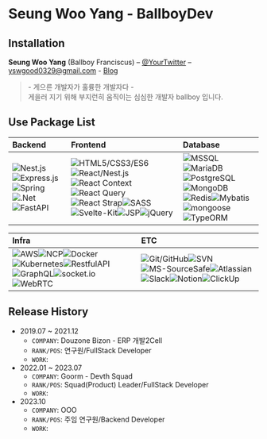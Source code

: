 # Seung Woo Yang - BallboyDev

## Installation
__Seung Woo Yang__ (Ballboy Franciscus) – [@YourTwitter](https://twitter.com/dbader_org) – yswgood0329@gmail.com - [Blog](https://github.com/ballboyDev)

> \- 게으른 개발자가 훌륭한 개발자다 -<br/>
> 게을러 지기 위해 부지런히 움직이는 심심한 개발자 ballboy 입니다.



## Use Package List
|Backend|Frontend|Database|
|:--|:--|:--|
|![Nest.js](https://img.shields.io/badge/Nest.js-★★★-ea2862)![Express.js](https://img.shields.io/badge/Express.js-★★★-e6edf3)![Spring](https://img.shields.io/badge/Spring-★★-77bc1f)![.Net](https://img.shields.io/badge/.Net-★-512bd4)![FastAPI](https://img.shields.io/badge/FastAPI-★-04988a)|![HTML5/CSS3/ES6](https://img.shields.io/badge/HTML5/CSS3/ES6+-★★★-181818)![React/Nest.js](https://img.shields.io/badge/React/Nest.js-★★★-5ed3f3)![React Context](https://img.shields.io/badge/React_Context-★★-181818)![React Query](https://img.shields.io/badge/React_Query-★★-181818)![React Strap](https://img.shields.io/badge/React_Strap-★★★-ff4281)![SASS](https://img.shields.io/badge/SASS-★★★-cc6699)![Svelte-Kit](https://img.shields.io/badge/Svelte--Kit-★-f96743)![JSP](https://img.shields.io/badge/JSP-★-ffa500)![jQuery](https://img.shields.io/badge/jQuery-★★★-0769ad)|![MSSQL](https://img.shields.io/badge/MSSQL-★★-0078d4)![MariaDB](https://img.shields.io/badge/MariaDB-★★★-013245)![PostgreSQL](https://img.shields.io/badge/PostgreSQL-★★★-31638c)![MongoDB](https://img.shields.io/badge/MongoDB-★★★-4da53f)![Redis](https://img.shields.io/badge/Redis-★★-d12e26)![Mybatis](https://img.shields.io/badge/Mybatis-★★-3b2f2f)![mongoose](https://img.shields.io/badge/mongoose-★★★-880000)![TypeORM](https://img.shields.io/badge/TypeORM-★★★-e33323)|

|Infra|ETC|
|:--|:--|
|![AWS](https://img.shields.io/badge/AWS-★★-f79400)![NCP](https://img.shields.io/badge/NCP-★★-01cfa5)![Docker](https://img.shields.io/badge/Docker-★★★-0997e5)![Kubernetes](https://img.shields.io/badge/Kubernetes-★★-3069de)![RestfulAPI](https://img.shields.io/badge/Restful--API-★★★-181818)![GraphQL](https://img.shields.io/badge/GraphQL-★★-de33a6)![socket.io](https://img.shields.io/badge/socket.io-★★-181818)![WebRTC](https://img.shields.io/badge/WebRTC-★★-f7f7f7)|![Git/GitHub](https://img.shields.io/badge/Git/GitHub-★★★-e9573d)![SVN](https://img.shields.io/badge/SVN-★★-7c97c3)![MS-SourceSafe](https://img.shields.io/badge/MS--SourceSafe-★★-362e38)![Atlassian](https://img.shields.io/badge/Atlassian-★★-004fc6)![Slack](https://img.shields.io/badge/Slack-★★★-481449)![Notion](https://img.shields.io/badge/Notion-★★★-181818)![ClickUp](https://img.shields.io/badge/ClickUp-★★★-f75d7a)|


## Release History
* 2019.07 ~ 2021.12
    * `COMPANY`: Douzone Bizon - ERP 개발2Cell
    * `RANK/POS`: 연구원/FullStack Developer
    * `WORK`:
* 2022.01 ~ 2023.07
    * `COMPANY`: Goorm - Devth Squad
    * `RANK/POS`: Squad(Product) Leader/FullStack Developer
    * `WORK`:
* 2023.10
    * `COMPANY`: OOO
    * `RANK/POS`: 주임 연구원/Backend Developer
    * `WORK`:
